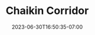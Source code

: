 ---
title: "Chaikin Corridor"
date: 2023-06-30T16:50:35-07:00
draft: false
imgLink: "https://drive.google.com/uc?export=view&id=11J1aTcXPQDsbh6L1Y1poh6bgMad1PHeQ"
tagline: "Concentric Chaikin Curves. Made with Processing."
---
